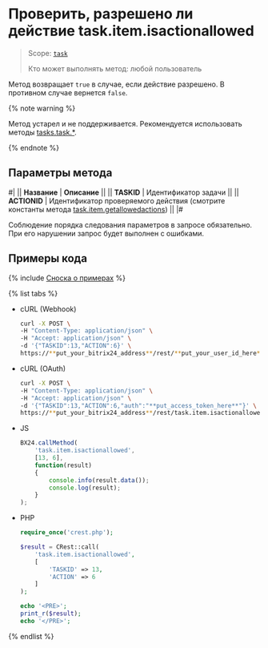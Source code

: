 # Проверить, разрешено ли действие task.item.isactionallowed

> Scope: [`task`](../../../scopes/permissions.md)
>
> Кто может выполнять метод: любой пользователь

Метод возвращает `true` в случае, если действие разрешено. В противном случае вернется `false`.

{% note warning %}

Метод устарел и не поддерживается. Рекомендуется использовать методы [tasks.task.*](../../index.md).

{% endnote %}

## Параметры метода

#|
|| **Название** | **Описание** ||
|| **TASKID** | Идентификатор задачи ||
|| **ACTIONID** | Идентификатор проверяемого действия (смотрите константы метода [task.item.getallowedactions](./task-item-get-allowed-actions.md)) ||
|#

Соблюдение порядка следования параметров в запросе обязательно. При его нарушении запрос будет выполнен с ошибками.

## Примеры кода

{% include [Сноска о примерах](../../../../_includes/examples.md) %}

{% list tabs %}

- cURL (Webhook)

    ```bash
    curl -X POST \
    -H "Content-Type: application/json" \
    -H "Accept: application/json" \
    -d '{"TASKID":13,"ACTION":6}' \
    https://**put_your_bitrix24_address**/rest/**put_your_user_id_here**/**put_your_webhook_here**/task.item.isactionallowed
    ```

- cURL (OAuth)

    ```bash
    curl -X POST \
    -H "Content-Type: application/json" \
    -H "Accept: application/json" \
    -d '{"TASKID":13,"ACTION":6,"auth":"**put_access_token_here**"}' \
    https://**put_your_bitrix24_address**/rest/task.item.isactionallowed
    ```

- JS

    ```js
    BX24.callMethod(
        'task.item.isactionallowed',
        [13, 6],
        function(result)
        {
            console.info(result.data());
            console.log(result);
        }
    );
    ```

- PHP

    ```php
    require_once('crest.php');

    $result = CRest::call(
        'task.item.isactionallowed',
        [
            'TASKID' => 13,
            'ACTION' => 6
        ]
    );

    echo '<PRE>';
    print_r($result);
    echo '</PRE>';
    ```

{% endlist %}